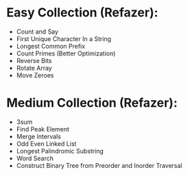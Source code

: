 # Easy Collection (Refazer):
* Count and Say
* First Unique Character In a String
* Longest Common Prefix
* Count Primes (Better Optimization)
* Reverse Bits
* Rotate Array
* Move Zeroes

# Medium Collection (Refazer):
* 3sum
* Find Peak Element
* Merge Intervals
* Odd Even Linked List
* Longest Palindromic Substring
* Word Search
* Construct Binary Tree from Preorder and Inorder Traversal

